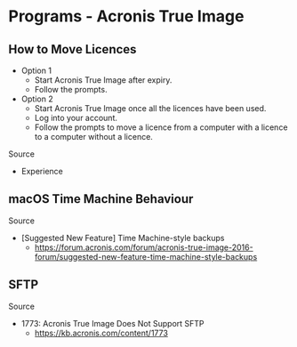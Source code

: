 # Programs - Acronis True Image

## How to Move Licences

- Option 1
  - Start Acronis True Image after expiry.
  - Follow the prompts.
- Option 2
  - Start Acronis True Image once all the licences have been used.
  - Log into your account.
  - Follow the prompts to move a licence from a computer with a licence to a computer without a licence.

Source

- Experience

## macOS Time Machine Behaviour

Source

- [Suggested New Feature] Time Machine-style backups
  - https://forum.acronis.com/forum/acronis-true-image-2016-forum/suggested-new-feature-time-machine-style-backups

## SFTP

Source

- 1773: Acronis True Image Does Not Support SFTP 
  - https://kb.acronis.com/content/1773
